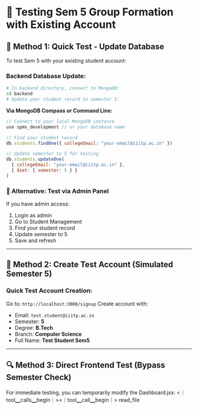 # 🧪 **Testing Sem 5 Group Formation with Existing Account**

## 🔧 **Method 1: Quick Test - Update Database**

To test Sem 5 with your existing student account:

### **Backend Database Update:**
```bash
# In backend directory, connect to MongoDB:
cd backend
# Update your student record to semester 5:
```

**Via MongoDB Compass or Command Line:**
```javascript
// Connect to your local MongoDB instance
use spms_development // or your database name

// Find your student record
db.students.findOne({ collegeEmail: "your-email@iiitp.ac.in" })

// Update semester to 5 for testing
db.students.updateOne(
  { collegeEmail: "your-email@iiitp.ac.in" },
  { $set: { semester: 5 } }
)
```

### **🚀 Alternative: Test via Admin Panel**
If you have admin access:
1. Login as admin
2. Go to Student Management  
3. Find your student record
4. Update semester to 5
5. Save and refresh

---

## 🎯 **Method 2: Create Test Account (Simulated Semester 5)**

### **Quick Test Account Creation:**
Go to: `http://localhost:3000/signup`
Create account with:
- Email: `test.student@iiitp.ac.in` 
- Semester: **5**
- Degree: **B.Tech**
- Branch: **Computer Science**
- Full Name: **Test Student Sem5**

---

## 🔍 **Method 3: Direct Frontend Test (Bypass Semester Check)**

For immediate testing, you can temporarily modify the Dashboard.jsx:
<｜tool▁calls▁begin｜><｜tool▁call▁begin｜>
read_file
